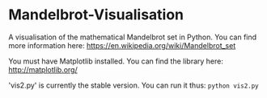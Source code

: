 # Mandelbrot-Visualisation
A visualisation of the mathematical Mandelbrot set in Python. You can find more information here: https://en.wikipedia.org/wiki/Mandelbrot_set

You must have Matplotlib installed. You can find the library here: http://matplotlib.org/

'vis2.py' is currently the stable version. You can run it thus: ```python vis2.py```

